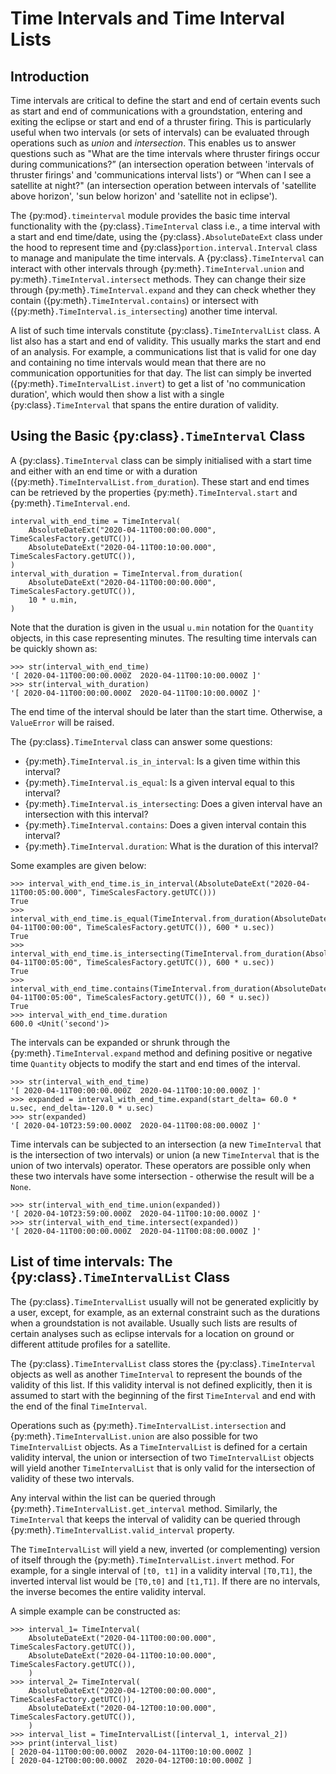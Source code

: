 # Time Intervals and Time Interval Lists

## Introduction

Time intervals are critical to define the start and end of certain events such as start and end of communications with a groundstation, entering and exiting the eclipse or start and end of a thruster firing. This is particularly useful when two intervals (or sets of intervals) can be evaluated through operations such as
*union* and
*intersection*. This enables us to answer questions such as "What are the time intervals where thruster firings occur during communications?” (an intersection operation between 'intervals of thruster firings' and 'communications interval lists') or “When can I see a satellite at night?" (an intersection operation between intervals of 'satellite above horizon', 'sun below horizon' and 'satellite not in eclipse').

The {py:mod}`.timeinterval` module provides the basic time interval functionality with the {py:class}`.TimeInterval` class i.e., a time interval with a start and end time/date, using the {py:class}`.AbsoluteDateExt` class under the hood to represent time and {py:class}`portion.interval.Interval` class to manage and manipulate the time intervals. A {py:class}`.TimeInterval` can interact with other intervals through {py:meth}`.TimeInterval.union` and py:meth}`.TimeInterval.intersect` methods. They can change their size through {py:meth}`.TimeInterval.expand` and they can check whether they contain ({py:meth}`.TimeInterval.contains`) or intersect with ({py:meth}`.TimeInterval.is_intersecting`) another time interval.

A list of such time intervals constitute {py:class}`.TimeIntervalList` class. A list also has a start and end of validity. This usually marks the start and end of an analysis. For example, a communications list that is valid for one day and containing no time intervals would mean that there are no communication opportunities for that day. The list can simply be inverted ({py:meth}`.TimeIntervalList.invert`) to get a list of 'no communication duration', which would then show a list with a single {py:class}`.TimeInterval` that spans the entire duration of validity.

## Using the Basic {py:class}`.TimeInterval` Class

A {py:class}`.TimeInterval` class can be simply initialised with a start time and either with an end time or with a duration ({py:meth}`.TimeIntervalList.from_duration`). These start and end times can be retrieved by the properties {py:meth}`.TimeInterval.start` and {py:meth}`.TimeInterval.end`.

```
interval_with_end_time = TimeInterval(
    AbsoluteDateExt("2020-04-11T00:00:00.000", TimeScalesFactory.getUTC()),
    AbsoluteDateExt("2020-04-11T00:10:00.000", TimeScalesFactory.getUTC()),
)
interval_with_duration = TimeInterval.from_duration(
    AbsoluteDateExt("2020-04-11T00:00:00.000", TimeScalesFactory.getUTC()),
    10 * u.min,
)
```

Note that the duration is given in the usual `u.min` notation for the `Quantity` objects, in this case representing minutes. The resulting time intervals can be quickly shown as:

    >>> str(interval_with_end_time)
    '[ 2020-04-11T00:00:00.000Z  2020-04-11T00:10:00.000Z ]'
    >>> str(interval_with_duration)
    '[ 2020-04-11T00:00:00.000Z  2020-04-11T00:10:00.000Z ]'

The end time of the interval should be later than the start time. Otherwise, a `ValueError` will be raised.

The {py:class}`.TimeInterval` class can answer some questions:

- {py:meth}`.TimeInterval.is_in_interval`: Is a given time within this interval?
- {py:meth}`.TimeInterval.is_equal`: Is a given interval equal to this interval?
- {py:meth}`.TimeInterval.is_intersecting`: Does a given interval have an intersection with this interval?
- {py:meth}`.TimeInterval.contains`: Does a given interval contain this interval?
- {py:meth}`.TimeInterval.duration`: What is the duration of this interval?

Some examples are given below:

    >>> interval_with_end_time.is_in_interval(AbsoluteDateExt("2020-04-11T00:05:00.000", TimeScalesFactory.getUTC()))
    True
    >>> interval_with_end_time.is_equal(TimeInterval.from_duration(AbsoluteDateExt("2020-04-11T00:00:00", TimeScalesFactory.getUTC()), 600 * u.sec))
    True
    >>> interval_with_end_time.is_intersecting(TimeInterval.from_duration(AbsoluteDateExt("2020-04-11T00:05:00", TimeScalesFactory.getUTC()), 600 * u.sec))
    True
    >>> interval_with_end_time.contains(TimeInterval.from_duration(AbsoluteDateExt("2020-04-11T00:05:00", TimeScalesFactory.getUTC()), 60 * u.sec))
    True
    >>> interval_with_end_time.duration
    600.0 <Unit('second')>

The intervals can be expanded or shrunk through the {py:meth}`.TimeInterval.expand` method and defining positive or negative time `Quantity` objects to modify the start and end times of the interval.

    >>> str(interval_with_end_time)
    '[ 2020-04-11T00:00:00.000Z  2020-04-11T00:10:00.000Z ]'
    >>> expanded = interval_with_end_time.expand(start_delta= 60.0 * u.sec, end_delta=-120.0 * u.sec)
    >>> str(expanded)
    '[ 2020-04-10T23:59:00.000Z  2020-04-11T00:08:00.000Z ]'

Time intervals can be subjected to an intersection (a new `TimeInterval` that is the intersection of two intervals) or union (a new `TimeInterval` that is the union of two intervals) operator. These operators are possible only when these two intervals have some intersection - otherwise the result will be a `None`.

    >>> str(interval_with_end_time.union(expanded))
    '[ 2020-04-10T23:59:00.000Z  2020-04-11T00:10:00.000Z ]'
    >>> str(interval_with_end_time.intersect(expanded))
    '[ 2020-04-11T00:00:00.000Z  2020-04-11T00:08:00.000Z ]'

## List of time intervals: The {py:class}`.TimeIntervalList` Class

The {py:class}`.TimeIntervalList` usually will not be generated explicitly by a user, except, for example, as an external constraint such as the durations when a groundstation is not available. Usually such lists are results of certain analyses such as eclipse intervals for a location on ground or different attitude profiles for a satellite.

The {py:class}`.TimeIntervalList` class stores the {py:class}`.TimeInterval` objects as well as another `TimeInterval` to represent the bounds of the validity of this list. If this validity interval is not defined explicitly, then it is assumed to start with the beginning of the first `TimeInterval` and end with the end of the final `TimeInterval`.

Operations such as {py:meth}`.TimeIntervalList.intersection` and {py:meth}`.TimeIntervalList.union` are also possible for two `TimeIntervalList` objects. As a `TimeIntervalList` is defined for a certain validity interval, the union or intersection of two `TimeIntervalList` objects will yield another `TimeIntervalList` that is only valid for the intersection of validity of these two intervals.

Any interval within the list can be queried through {py:meth}`.TimeIntervalList.get_interval` method. Similarly, the `TimeInterval` that keeps the interval of validity can be queried through {py:meth}`.TimeIntervalList.valid_interval` property.

The `TimeIntervalList` will yield a new, inverted (or complementing) version of itself through the {py:meth}`.TimeIntervalList.invert` method. For example, for a single interval of `[t0, t1]` in a validity interval `[T0,T1]`, the inverted interval list would be `[T0,t0]` and `[t1,T1]`. If there are no intervals, the inverse becomes the entire validity interval.

A simple example can be constructed as:

    >>> interval_1= TimeInterval(
        AbsoluteDateExt("2020-04-11T00:00:00.000", TimeScalesFactory.getUTC()),
        AbsoluteDateExt("2020-04-11T00:10:00.000", TimeScalesFactory.getUTC()),
        )
    >>> interval_2= TimeInterval(
        AbsoluteDateExt("2020-04-12T00:00:00.000", TimeScalesFactory.getUTC()),
        AbsoluteDateExt("2020-04-12T00:10:00.000", TimeScalesFactory.getUTC()),
        )
    >>> interval_list = TimeIntervalList([interval_1, interval_2])
    >>> print(interval_list)
    [ 2020-04-11T00:00:00.000Z  2020-04-11T00:10:00.000Z ]
    [ 2020-04-12T00:00:00.000Z  2020-04-12T00:10:00.000Z ]



